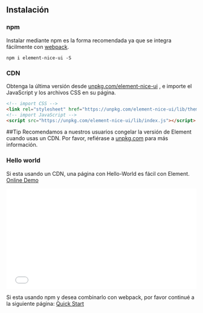 ## Instalación

### npm

Instalar mediante npm es la forma recomendada ya que se integra fácilmente con [webpack](https://webpack.js.org/).

```shell
npm i element-nice-ui -S
```

### CDN

Obtenga la última versión desde [unpkg.com/element-nice-ui](https://unpkg.com/element-nice-ui/) , e importe el JavaScript y los archivos CSS en su página.

```html
<!-- import CSS -->
<link rel="stylesheet" href="https://unpkg.com/element-nice-ui/lib/theme-chalk/index.css">
<!-- import JavaScript -->
<script src="https://unpkg.com/element-nice-ui/lib/index.js"></script>
```

##Tip
Recomendamos a nuestros usuarios congelar la versión de Element cuando usas un CDN. Por favor, refiérase a [unpkg.com](https://unpkg.com) para más información.

### Hello world

Si esta usando un CDN, una página con Hello-World es fácil con Element. [Online Demo](https://codepen.io/ziyoung/pen/rRKYpd)

<iframe height="265" style="width: 100%;" scrolling="no" title="Element demo" src="//codepen.io/ziyoung/embed/rRKYpd/?height=265&theme-id=light&default-tab=html,result" frameborder="no" allowtransparency="true" allowfullscreen="true">
  See the Pen <a href='https://codepen.io/ziyoung/pen/rRKYpd/'>Element demo</a> by hetech
  (<a href='https://codepen.io/ziyoung'>@ziyoung</a>) on <a href='https://codepen.io'>CodePen</a>.
</iframe>

Si esta usando npm y desea combinarlo con webpack, por favor continué a la siguiente página: [Quick Start](/#/es/component/quickstart)
